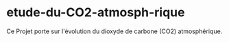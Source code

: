 # etude-du-CO2-atmosph-rique
Ce Projet porte sur l'évolution du dioxyde de carbone (CO2) atmosphérique.
